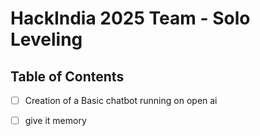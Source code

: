 # HackIndia 2025 Team - Solo Leveling

## Table of Contents
- [ ] Creation of a Basic chatbot running on open ai
- [ ] give it memory


